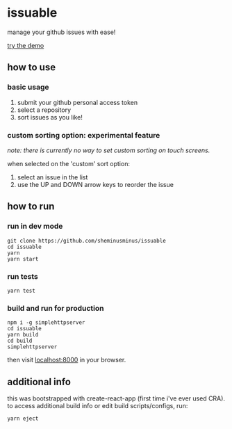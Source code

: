 # issuable

manage your github issues with ease!

[try the demo](https://issuable.now.sh)

## how to use

### basic usage

1. submit your github personal access token
2. select a repository
3. sort issues as you like!

### custom sorting option: experimental feature

*note: there is currently no way to set custom sorting on touch screens.*

when selected on the 'custom' sort option:

1. select an issue in the list
2. use the UP and DOWN arrow keys to reorder the issue

## how to run

### run in dev mode

```
git clone https://github.com/sheminusminus/issuable
cd issuable
yarn
yarn start
```

### run tests

`yarn test`

### build and run for production

```
npm i -g simplehttpserver
cd issuable
yarn build
cd build
simplehttpserver
```

then visit [localhost:8000](http://localhost:8000) in your browser.

## additional info

this was bootstrapped with create-react-app (first time i've ever used CRA).
to access additional build info or edit build scripts/configs, run:

`yarn eject`
